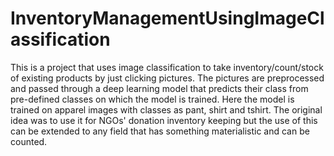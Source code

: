 # InventoryManagementUsingImageClassification
This is a project that uses image classification to take inventory/count/stock of existing products by just clicking pictures. The pictures are preprocessed and passed through a deep learning model that predicts their class from pre-defined classes on which the model is trained. Here the model is trained on apparel images with classes as pant, shirt and tshirt. The original idea was to use it for NGOs' donation inventory keeping but the use of this can be extended to any field that has something materialistic and can be counted.
